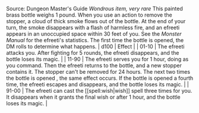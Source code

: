 Source: Dungeon Master's Guide
*Wondrous item, very rare*
This painted brass bottle weighs 1 pound. When you use an action to remove the stopper, a cloud of thick smoke flows out of the bottle. At the end of your turn, the smoke disappears with a flash of harmless fire, and an efreeti appears in an unoccupied space within 30 feet of you. See the *Monster Manual* for the efreeti's statistics.
The first time the bottle is opened, the DM rolls to determine what happens.
| d100 | Effect |
| 01-10 | The efreeti attacks you. After fighting for 5 rounds, the efreeti disappears, and the bottle loses its magic. |
| 11-90 | The efreeti serves you for 1 hour, doing as you command. Then the efreeti returns to the bottle, and a new stopper contains it. The stopper can't be removed for 24 hours. The next two times the bottle is opened , the same effect occurs. If the bottle is opened a fourth time, the efreeti escapes and disappears, and the bottle loses its magic. |
| 91-00 | The efreeti can cast the [[spell:wish|wish]] spell three times for you. It disappears when it grants the final wish or after 1 hour, and the bottle loses its magic. |